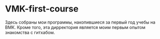 # VMK-first-course
Здесь собраны мои программы, накопившиеся за первый год учебы на ВМК. Кроме того, эта дирректория является моим первым опытом знакомства с гитхабом.
